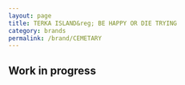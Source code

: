 ```yaml
---
layout: page
title: TERKA ISLAND&reg; BE HAPPY OR DIE TRYING  
category: brands
permalink: /brand/CEMETARY
---
```

## Work in progress
